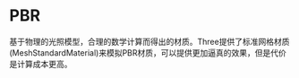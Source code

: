 # PBR

基于物理的光照模型，合理的数学计算而得出的材质。Three提供了标准网格材质(MeshStandardMaterial)来模拟PBR材质，可以提供更加逼真的效果，但是代价是计算成本更高。

<script setup>
import EnvSphere from './codes/env-sphere.vue'
</script>

<ClientOnly>
    <EnvSphere></EnvSphere>
</ClientOnly>
